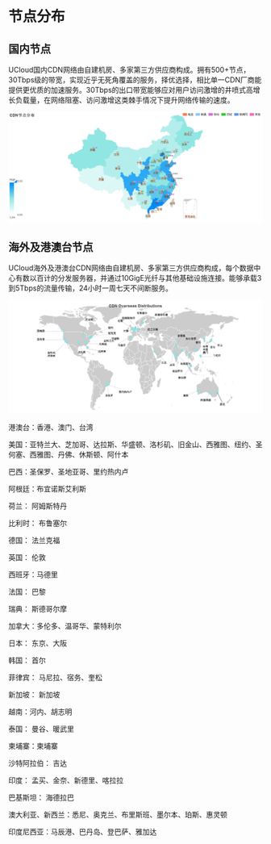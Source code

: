 # 节点分布

## 国内节点

UCloud国内CDN网络由自建机房、多家第三方供应商构成。拥有500+节点，30Tbps级的带宽，实现近乎无死角覆盖的服务，择优选择，相比单一CDN厂商能提供更优质的加速服务。30Tbps的出口带宽能够应对用户访问激增的井喷式高增长负载量，在网络阻塞、访问激增这类棘手情况下提升网络传输的速度。


![](/images/domain_node.png)


## 海外及港澳台节点

UCloud海外及港澳台CDN网络由自建机房、多家第三方供应商构成，每个数据中心有数以百计的分发服务器，并通过10GigE光纤与其他基础设施连接。能够承载3到5Tbps的流量传输，24小时一周七天不间断服务。


![](/images/oversea_node.png)


港澳台：香港、澳门、台湾

美国：亚特兰大、芝加哥、达拉斯、华盛顿、洛杉矶、旧金山、西雅图、纽约、圣何塞、西雅图、丹佛、休斯顿、阿什本

巴西：圣保罗、圣地亚哥、里约热内卢

阿根廷：布宜诺斯艾利斯

荷兰： 阿姆斯特丹

比利时： 布鲁塞尔

德国： 法兰克福

英国： 伦敦

西班牙：马德里

法国： 巴黎

瑞典： 斯德哥尔摩

加拿大：多伦多、温哥华、蒙特利尔

日本： 东京、大阪

韩国： 首尔

菲律宾： 马尼拉、宿务、奎松

新加坡： 新加坡

越南：河内、胡志明

泰国： 曼谷、暖武里

柬埔寨：柬埔寨

沙特阿拉伯： 吉达

印度： 孟买、金奈、新德里、喀拉拉

巴基斯坦： 海德拉巴

澳大利亚、新西兰：悉尼、奥克兰、布里斯班、墨尔本、珀斯、惠灵顿

印度尼西亚：马辰港、巴丹岛、登巴萨、雅加达
